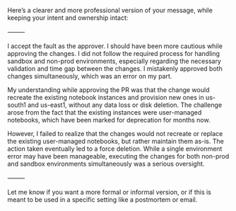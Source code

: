 Here’s a clearer and more professional version of your message, while keeping your intent and ownership intact:

⸻

I accept the fault as the approver. I should have been more cautious while approving the changes. I did not follow the required process for handling sandbox and non-prod environments, especially regarding the necessary validation and time gap between the changes. I mistakenly approved both changes simultaneously, which was an error on my part.

My understanding while approving the PR was that the change would recreate the existing notebook instances and provision new ones in us-south1 and us-east1, without any data loss or disk deletion. The challenge arose from the fact that the existing instances were user-managed notebooks, which have been marked for deprecation for months now.

However, I failed to realize that the changes would not recreate or replace the existing user-managed notebooks, but rather maintain them as-is. The action taken eventually led to a force deletion. While a single environment error may have been manageable, executing the changes for both non-prod and sandbox environments simultaneously was a serious oversight.

⸻

Let me know if you want a more formal or informal version, or if this is meant to be used in a specific setting like a postmortem or email.
